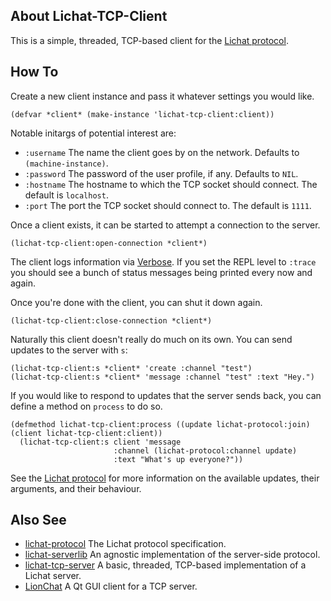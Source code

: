 ## About Lichat-TCP-Client
This is a simple, threaded, TCP-based client for the [Lichat protocol](https://shirakumo.org/projects/lichat-protocol).

## How To
Create a new client instance and pass it whatever settings you would like.

```
(defvar *client* (make-instance 'lichat-tcp-client:client))
```

Notable initargs of potential interest are:

* `:username` The name the client goes by on the network. Defaults to `(machine-instance)`.
* `:password` The password of the user profile, if any. Defaults to `NIL`.
* `:hostname` The hostname to which the TCP socket should connect. The default is `localhost`.
* `:port` The port the TCP socket should connect to. The default is `1111`.

Once a client exists, it can be started to attempt a connection to the server.

```
(lichat-tcp-client:open-connection *client*)
```

The client logs information via [Verbose](http://shinmera.github.io/verbose/). If you set the REPL level to `:trace` you should see a bunch of status messages being printed every now and again.

Once you're done with the client, you can shut it down again.

```
(lichat-tcp-client:close-connection *client*)
```

Naturally this client doesn't really do much on its own. You can send updates to the server with `s`:

```
(lichat-tcp-client:s *client* 'create :channel "test")
(lichat-tcp-client:s *client* 'message :channel "test" :text "Hey.")
```

If you would like to respond to updates that the server sends back, you can define a method on `process` to do so.

```
(defmethod lichat-tcp-client:process ((update lichat-protocol:join) (client lichat-tcp-client:client))
  (lichat-tcp-client:s client 'message
                       :channel (lichat-protocol:channel update)
                       :text "What's up everyone?"))
```

See the [Lichat protocol](https://shirakumo.org/projects/lichat-protocol) for more information on the available updates, their arguments, and their behaviour.

## Also See

* [lichat-protocol](https://shirakumo.github.io/lichat-protocol) The Lichat protocol specification.
* [lichat-serverlib](https://shirakumo.github.io/lichat-serverlib) An agnostic implementation of the server-side protocol.
* [lichat-tcp-server](https://shirakumo.github.io/lichat-tcp-server) A basic, threaded, TCP-based implementation of a Lichat server.
* [LionChat](https://github.com/Shirakumo/lionchat) A Qt GUI client for a TCP server.
